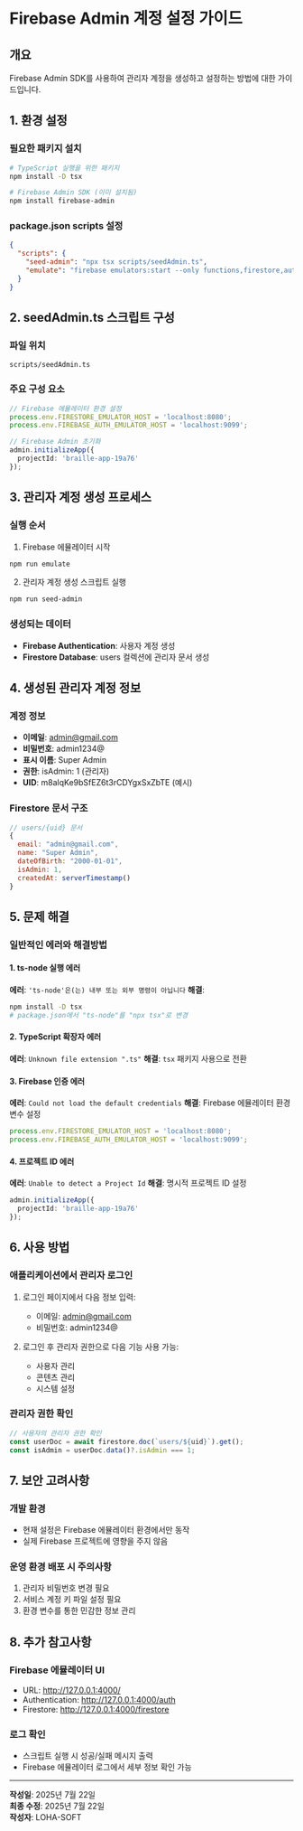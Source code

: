# Firebase Admin 계정 설정 가이드

## 개요
Firebase Admin SDK를 사용하여 관리자 계정을 생성하고 설정하는 방법에 대한 가이드입니다.

## 1. 환경 설정

### 필요한 패키지 설치
```bash
# TypeScript 실행을 위한 패키지
npm install -D tsx

# Firebase Admin SDK (이미 설치됨)
npm install firebase-admin
```

### package.json scripts 설정
```json
{
  "scripts": {
    "seed-admin": "npx tsx scripts/seedAdmin.ts",
    "emulate": "firebase emulators:start --only functions,firestore,auth"
  }
}
```

## 2. seedAdmin.ts 스크립트 구성

### 파일 위치
`scripts/seedAdmin.ts`

### 주요 구성 요소
```typescript
// Firebase 에뮬레이터 환경 설정
process.env.FIRESTORE_EMULATOR_HOST = 'localhost:8080';
process.env.FIREBASE_AUTH_EMULATOR_HOST = 'localhost:9099';

// Firebase Admin 초기화
admin.initializeApp({
  projectId: 'braille-app-19a76'
});
```

## 3. 관리자 계정 생성 프로세스

### 실행 순서
1. Firebase 에뮬레이터 시작
```bash
npm run emulate
```

2. 관리자 계정 생성 스크립트 실행
```bash
npm run seed-admin
```

### 생성되는 데이터
- **Firebase Authentication**: 사용자 계정 생성
- **Firestore Database**: users 컬렉션에 관리자 문서 생성

## 4. 생성된 관리자 계정 정보

### 계정 정보
- **이메일**: admin@gmail.com
- **비밀번호**: admin1234@
- **표시 이름**: Super Admin
- **권한**: isAdmin: 1 (관리자)
- **UID**: m8alqKe9bSfEZ6t3rCDYgxSxZbTE (예시)

### Firestore 문서 구조
```javascript
// users/{uid} 문서
{
  email: "admin@gmail.com",
  name: "Super Admin",
  dateOfBirth: "2000-01-01",
  isAdmin: 1,
  createdAt: serverTimestamp()
}
```

## 5. 문제 해결

### 일반적인 에러와 해결방법

#### 1. ts-node 실행 에러
**에러**: `'ts-node'은(는) 내부 또는 외부 명령이 아닙니다`
**해결**: 
```bash
npm install -D tsx
# package.json에서 "ts-node"를 "npx tsx"로 변경
```

#### 2. TypeScript 확장자 에러
**에러**: `Unknown file extension ".ts"`
**해결**: `tsx` 패키지 사용으로 전환

#### 3. Firebase 인증 에러
**에러**: `Could not load the default credentials`
**해결**: Firebase 에뮬레이터 환경 변수 설정
```typescript
process.env.FIRESTORE_EMULATOR_HOST = 'localhost:8080';
process.env.FIREBASE_AUTH_EMULATOR_HOST = 'localhost:9099';
```

#### 4. 프로젝트 ID 에러
**에러**: `Unable to detect a Project Id`
**해결**: 명시적 프로젝트 ID 설정
```typescript
admin.initializeApp({
  projectId: 'braille-app-19a76'
});
```

## 6. 사용 방법

### 애플리케이션에서 관리자 로그인
1. 로그인 페이지에서 다음 정보 입력:
   - 이메일: admin@gmail.com
   - 비밀번호: admin1234@

2. 로그인 후 관리자 권한으로 다음 기능 사용 가능:
   - 사용자 관리
   - 콘텐츠 관리
   - 시스템 설정

### 관리자 권한 확인
```javascript
// 사용자의 관리자 권한 확인
const userDoc = await firestore.doc(`users/${uid}`).get();
const isAdmin = userDoc.data()?.isAdmin === 1;
```

## 7. 보안 고려사항

### 개발 환경
- 현재 설정은 Firebase 에뮬레이터 환경에서만 동작
- 실제 Firebase 프로젝트에 영향을 주지 않음

### 운영 환경 배포 시 주의사항
1. 관리자 비밀번호 변경 필요
2. 서비스 계정 키 파일 설정 필요
3. 환경 변수를 통한 민감한 정보 관리

## 8. 추가 참고사항

### Firebase 에뮬레이터 UI
- URL: http://127.0.0.1:4000/
- Authentication: http://127.0.0.1:4000/auth
- Firestore: http://127.0.0.1:4000/firestore

### 로그 확인
- 스크립트 실행 시 성공/실패 메시지 출력
- Firebase 에뮬레이터 로그에서 세부 정보 확인 가능

---

**작성일**: 2025년 7월 22일  
**최종 수정**: 2025년 7월 22일  
**작성자**: LOHA-SOFT
